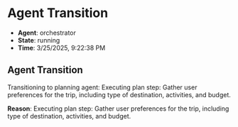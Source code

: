 # Agent Transition

- **Agent**: orchestrator
- **State**: running
- **Time**: 3/25/2025, 9:22:38 PM

## Agent Transition

Transitioning to planning agent: Executing plan step: Gather user preferences for the trip, including type of destination, activities, and budget.

**Reason**: Executing plan step: Gather user preferences for the trip, including type of destination, activities, and budget.

